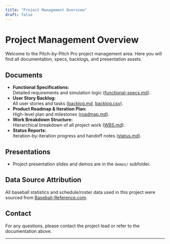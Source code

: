 ```yaml
---
title: "Project Management Overview"
draft: false
---
```


# Project Management Overview

Welcome to the Pitch-by-Pitch Pro project management area. Here you will find all documentation, specs, backlogs, and presentation assets.

## Documents

- **Functional Specifications:**  
  Detailed requirements and simulation logic ([functional-specs.md](functional-specs.md)).
- **User Story Backlog:**  
  All user stories and tasks ([backlog.md](backlog.md), [backlog.csv](backlog.csv)).
- **Product Roadmap & Iteration Plan:**  
  High-level plan and milestones ([roadmap.md](roadmap.md)).
- **Work Breakdown Structure:**  
  Hierarchical breakdown of all project work ([WBS.md](WBS.md)).
- **Status Reports:**  
  Iteration-by-iteration progress and handoff notes ([status.md](status.md)).

## Presentations

- Project presentation slides and demos are in the `demos/` subfolder.

## Data Source Attribution

All baseball statistics and schedule/roster data used in this project were sourced from [Baseball-Reference.com](https://www.baseball-reference.com/).

## Contact

For any questions, please contact the project lead or refer to the documentation above.

---
